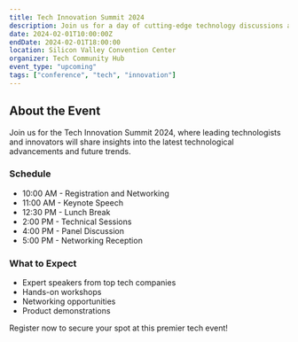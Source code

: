 ```yaml
---
title: Tech Innovation Summit 2024
description: Join us for a day of cutting-edge technology discussions and networking with industry leaders
date: 2024-02-01T10:00:00Z
endDate: 2024-02-01T18:00:00
location: Silicon Valley Convention Center
organizer: Tech Community Hub
event_type: "upcoming"
tags: ["conference", "tech", "innovation"]
---
```


## About the Event

Join us for the Tech Innovation Summit 2024, where leading technologists and innovators will share insights into the latest technological advancements and future trends.

### Schedule

- 10:00 AM - Registration and Networking
- 11:00 AM - Keynote Speech
- 12:30 PM - Lunch Break
- 2:00 PM - Technical Sessions
- 4:00 PM - Panel Discussion
- 5:00 PM - Networking Reception

### What to Expect

- Expert speakers from top tech companies
- Hands-on workshops
- Networking opportunities
- Product demonstrations

Register now to secure your spot at this premier tech event!

